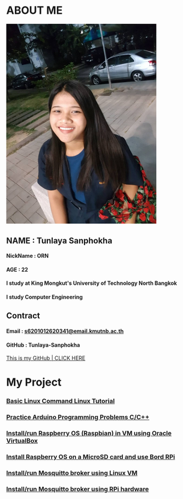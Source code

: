 # ABOUT ME

 <img src="137631409_3655718301213663_5053512618541350693_n.jpg" alt="137631409_3655718301213663_5053512618541350693_n" width="400" heigh="400"/>

## NAME : Tunlaya Sanphokha
#### NickName : ORN    
#### AGE : 22
#### I study at  King Mongkut's University of Technology North Bangkok
#### I study Computer Engineering 



## Contract
#### Email : s6201012620341@email.kmutnb.ac.th
#### GitHub : Tunlaya-Sanphokha
[This is my GitHub | CLICK HERE](https://github.com/Tunlaya-Sanphokha)


# My Project
### [Basic Linux Command Linux Tutorial](https://tunlaya-sanphokha.github.io/Linux_Tutorial.html)
### [Practice Arduino Programming Problems C/C++](https://tunlaya-sanphokha.github.io/Arduino.html)
### [ Install/run Raspberry OS (Raspbian) in VM using Oracle VirtualBox](https://tunlaya-sanphokha.github.io/1_1.html)
### [ Install Raspberry OS on a MicroSD card and use Bord RPi](https://tunlaya-sanphokha.github.io/1_2.html)
### [Install/run Mosquitto broker using Linux VM ](https://tunlaya-sanphokha.github.io/2_1.html) 
### [Install/run Mosquitto broker using RPi hardware](https://tunlaya-sanphokha.github.io/2_2.html)
